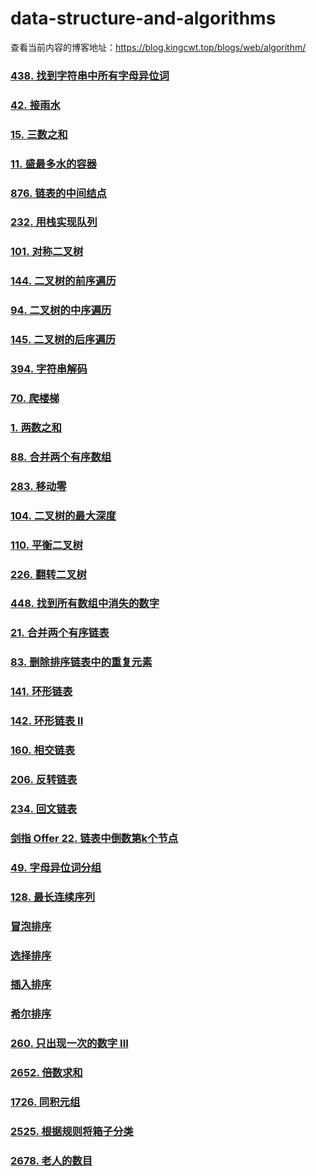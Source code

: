 # data-structure-and-algorithms

查看当前内容的博客地址：https://blog.kingcwt.top/blogs/web/algorithm/  

### **[438. 找到字符串中所有字母异位词](./438/README.MD)**
### **[42. 接雨水](./42/README.MD)**
### **[15. 三数之和](./15/README.MD)**
### **[11. 盛最多水的容器](./11/README.MD)**
### **[876. 链表的中间结点](./876/README.MD)**
### **[232. 用栈实现队列](./232/README.MD)**
### **[101. 对称二叉树](./101/README.MD)**
### **[144. 二叉树的前序遍历](./144/README.MD)**
### **[94. 二叉树的中序遍历](./94/README.MD)**
### **[145. 二叉树的后序遍历](./145/README.MD)**
### **[394. 字符串解码](./394/README.MD)**
### **[70. 爬楼梯](./70/README.MD)**
### **[1. 两数之和](./1/README.MD)**
### **[88. 合并两个有序数组](./88/README.MD)**
### **[283. 移动零](./283/README.MD)**
### **[104. 二叉树的最大深度](./104/README.MD)**
### **[110. 平衡二叉树](./110/README.MD)**
### **[226. 翻转二叉树](./226/README.MD)**
### **[448. 找到所有数组中消失的数字](./448/README.MD)**
### **[21. 合并两个有序链表](./21/README.MD)**
### **[83. 删除排序链表中的重复元素](./83/README.MD)**
### **[141. 环形链表](./141/README.MD)**
### **[142. 环形链表 II](./142/README.MD)**
### **[160. 相交链表](./160/README.MD)**
### **[206. 反转链表](./206/README.MD)**
### **[234. 回文链表](./234/README.MD)**
### **[剑指 Offer 22. 链表中倒数第k个节点](./j22/README.MD)**
### **[49. 字母异位词分组](./49/README.MD)**
### **[128. 最长连续序列](./128/README.MD)**
### **[冒泡排序](./bubbleSort/README.MD)**
### **[选择排序](./selectionSort/README.MD)**
### **[插入排序](./insertionSort/README.MD)**
### **[希尔排序](./shellSort/README.MD)**
### **[260. 只出现一次的数字 III](./260/README.MD)**
### **[2652. 倍数求和](./2652/README.MD)**
### **[1726. 同积元组](./1726/README.MD)**
### **[2525. 根据规则将箱子分类](./2525/README.MD)**
### **[2678. 老人的数目](./2678/README.MD)**
